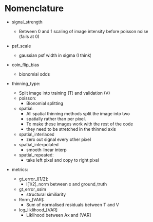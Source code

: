 


# Nomenclature

- signal_strength
    - Between 0 and 1 scaling of image intensity before poisson noise (fails at 0)
-  psf_scale
   -  gaussian psf width in sigma (I think)
- coin_flip_bias
    -  bionomial odds

-  thinning_type:
    - Split image into training (T) and validation (V)
    - poisson:
        - Bionomial splitting
    - spatial:
        -  All spatial thinning methods split the image into two
        -  spatially rather than per pixel.
        -  To make these images work with the rest of the code
        -  they need to be stretched in the thinned axis
    -  spatial_interlaced
        -  zero out signal every other pixel
    -  spatial_interpolated
        -  smooth linear interp
    -  spatial_repeated:
        -  take left pixel and copy to right pixel
-  metrics:
    -  gt_error_l[1/2]:
        -  l[1/2]_norm between x and ground_truth
    -  gt_error_ssim
        -  structural similiarity
    -  Rnrm_[VAR]:
        -  Sum of normalised residuals between T and V
    -  log_liklihood_[VAR]
        -  Liklihood between Ax and [VAR]
